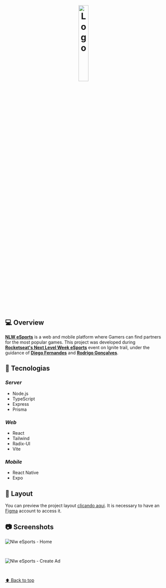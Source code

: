 <h1 align="center">
  <img alt="Logo" src="https://global-uploads.webflow.com/61d83a2ebb0ae01ab96e841a/630ced17a99fbd99b6169b52_Logo-NLW-eSports.svg" width="25%">
</h1>

## 💻 Overview

**[NLW eSports](https://gonlwesports.vercel.app/)** is a web and mobile platform where Gamers can find partners for the most popular games. This project was developed during **[Rocketseat's Next Level Week eSports](https://github.com/Rocketseat)** event on Ignite trail, under the guidance of **[Diego Fernandes](https://github.com/diego3g)** and **[Rodrigo Gonçalves](https://github.com/rodrigorgtic)**.

## 🚀 Tecnologias

### **_Server_**

- Node.js
- TypeScript
- Express
- Prisma

### **_Web_**

- React
- Tailwind
- Radix-UI
- Vite

### **_Mobile_**

- React Native
- Expo

## 🔖 Layout

You can preview the project layout [clicando aqui](https://www.figma.com/file/iZIO042nGjO8CihmfR49BA/NLW-eSportExplorer/duplicate). It is necessary to have an [Figma](https://figma.com) account to access it.

## :camera: Screenshots

![Nlw eSports - Home](https://i.imgur.com/eNYi0P9.png)

<br />

![Nlw eSports - Create Ad](https://imgur.com/eW9N699.png)

<br />

<a href='#top'>

:arrow_up: Back to top

</a>

